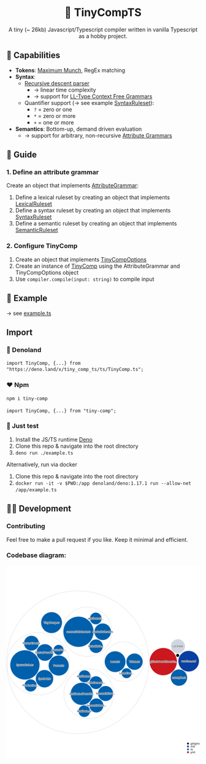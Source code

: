 

<div align="center"> 
<h1>🤖 TinyCompTS</h1>

A tiny (~ 26kb) Javascript/Typescript compiler written in vanilla Typescript as a hobby project.
</div>

## 🦾 Capabilities

- **Tokens**: [Maximum Munch](https://en.wikipedia.org/wiki/Maximal_munch), RegEx matching
- **Syntax**: 
  - [Recursive descent parser](https://en.wikipedia.org/wiki/Recursive_descent_parser)
    - → linear time complexity
    - → support for [LL-Type Context Free Grammars](https://en.wikipedia.org/wiki/LL_grammar)
  - Quantifier support (→ see example [SyntaxRuleset](/ts/attributeGrammar/syntaxRuleset.ts)):
    - `?` = zero or one
    - `*` = zero or more
    - `+` = one or more
- **Semantics**: Bottom-up, demand driven evaluation
  - → support for arbitrary, non-recursive [Attribute Grammars](https://en.wikipedia.org/wiki/Attribute_grammar)

## 📖 Guide

### 1. Define an **attribute grammar**

Create an object that implements [AttributeGrammar](/ts/attributeGrammar/attributeGrammar.ts):

1. Define a lexical ruleset by creating an object that implements [LexicalRuleset](/ts/attributeGrammar/lexicalRuleset.ts)
2. Define a syntax ruleset by creating an object that implements [SyntaxRuleset](/ts/attributeGrammar/syntaxRuleset.ts)
3. Define a semantic ruleset by creating an object that implements [SemanticRuleset](/ts/attributeGrammar/semanticRuleset.ts)

### 2. Configure TinyComp

1. Create an object that implements [TinyCompOptions](/ts/TinyComp.ts)
2. Create an instance of [TinyComp](/ts/TinyComp.ts) using the AttributeGrammar and TinyCompOptions object
3. Use `compiler.compile(input: string)` to compile input

## 📔 Example 

→ see [example.ts](/example.ts)

## Import

### 🦖 Denoland

```
import TinyComp, {...} from "https://deno.land/x/tiny_comp_ts/ts/TinyComp.ts";
```

### ❤️ Npm

```
npm i tiny-comp

import TinyComp, {...} from "tiny-comp";
```

### 🧪 Just test

1. Install the JS/TS runtime [Deno](https://deno.land/)
2. Clone this repo & navigate into the root directory
3. ```deno run ./example.ts```

Alternatively, run via docker

1. Clone this repo & navigate into the root directory
2. ```docker run -it -v $PWD:/app denoland/deno:1.17.1 run --allow-net /app/example.ts```

## 👨‍💻 Development

### Contributing

Feel free to make a pull request if you like. Keep it minimal and efficient.

### Codebase diagram:

![Visualization of the codebase](./diagram.svg)

